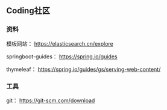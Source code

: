 ## Coding社区

### 资料
模板网站：
https://elasticsearch.cn/explore

springboot-guides：
https://spring.io/guides

thymeleaf：
https://spring.io/guides/gs/serving-web-content/


### 工具
git：
https://git-scm.com/download
